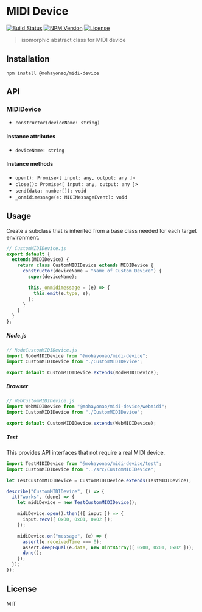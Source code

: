 # MIDI Device
[![Build Status](http://img.shields.io/travis/mohayonao/midi-device.svg?style=flat-square)](https://travis-ci.org/mohayonao/midi-device)
[![NPM Version](http://img.shields.io/npm/v/@mohayonao/midi-device.svg?style=flat-square)](https://www.npmjs.org/package/@mohayonao/midi-device)
[![License](http://img.shields.io/badge/license-MIT-brightgreen.svg?style=flat-square)](http://mohayonao.mit-license.org/)

> isomorphic abstract class for MIDI device

## Installation

```
npm install @mohayonao/midi-device
```

## API
### MIDIDevice
- `constructor(deviceName: string)`

#### Instance attributes
- `deviceName: string`

#### Instance methods
- `open(): Promise<[ input: any, output: any ]>`
- `close(): Promise<[ input: any, output: any ]>`
- `send(data: number[]): void`
- `_onmidimessage(e: MIDIMessageEvent): void`

## Usage

Create a subclass that is inherited from a base class needed for each target environment.

```js
// CustomMIDIDevice.js
export default {
  extends(MIDIDevice) {
    return class CustomMIDIDevice extends MIDIDevice {
      constructor(deviceName = "Name of Custom Device") {
        super(deviceName);

        this._onmidimessage = (e) => {
          this.emit(e.type, e);
        };
      }
    }
  }
};
```

##### Node.js

```js
// NodeCustomMIDIDevice.js
import NodeMIDIDevice from "@mohayonao/midi-device";
import CustomMIDIDevice from "./CustomMIDIDevice";

export default CustomMIDIDevice.extends(NodeMIDIDevice);
```

##### Browser

```js
// WebCustomMIDIDevice.js
import WebMIDIDevice from "@mohayonao/midi-device/webmidi";
import CustomMIDIDevice from "./CustomMIDIDevice";

export default CustomMIDIDevice.extends(WebMIDIDevice);
```

##### Test
This provides API interfaces that not require a real MIDI device.

```js
import TestMIDIDevice from "@mohayonao/midi-device/test";
import CustomMIDIDevice from "../src/CustomMIDIDevice";

let TestCustomMIDIDevice = CustomMIDIDevice.extends(TestMIDIDevice);

describe("CustomMIDIDevice", () => {
  it("works", (done) => {
    let midiDevice = new TestCustomMIDIDevice();

    midiDevice.open().then(([ input ]) => {
      input.recv([ 0x00, 0x01, 0x02 ]);
    });

    midiDevice.on("message", (e) => {
      assert(e.receivedTime === 0);
      assert.deepEqual(e.data, new Uint8Array([ 0x00, 0x01, 0x02 ]));
      done();
    });
  });
});
```

## License
MIT
